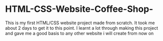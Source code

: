 # HTML-CSS-Website-Coffee-Shop-
This is my first HTML/CSS website project made from scratch. It took me about 2 days to get it to this point. I learnt a lot through making this project and gave me a good basis to any other website i will create from now on
